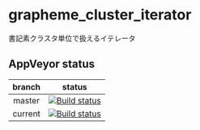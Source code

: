 # grapheme_cluster_iterator
書記素クラスタ単位で扱えるイテレータ

## AppVeyor status
|branch|status|
|:---:|:---:|
|master|[![Build status](https://ci.appveyor.com/api/projects/status/xvd7l40iplvggqe8/branch/master?svg=true)](https://ci.appveyor.com/project/Y-YoL/grapheme-cluster-iterator/branch/master)|
|current|[![Build status](https://ci.appveyor.com/api/projects/status/xvd7l40iplvggqe8?svg=true)](https://ci.appveyor.com/project/Y-YoL/grapheme-cluster-iterator)|